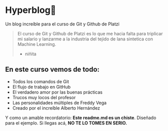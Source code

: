 # Hyperblog💚
Un blog increíble para el curso de Git y Github de Platzi
>El curso de Git y Github de Platzi es lo que me hacia falta para triplicar mi salario y lanzarme a la industria del tejido de lana sintetica con Machine Learning.
> - niñita

## En este curso vemos de todo:

* Todos los comandos de Git
* El flujo de trabajo en GitHub
* El verdadero amor por las buenas prácticas
* Trucos muy locos del profesor
* Las personalidades múltiples de Freddy Vega
* Creado por el increíble Alberto Hernández

Y como un amable recordatorio: **Este readme.md es un chiste**. Diseñado para el ejemplo. Si llegas acá, **NO TE LO TOMES EN SERIO.**